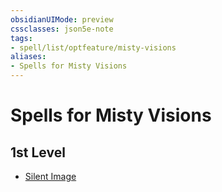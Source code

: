 ```yaml
---
obsidianUIMode: preview
cssclasses: json5e-note
tags:
- spell/list/optfeature/misty-visions
aliases:
- Spells for Misty Visions
---
```

# Spells for Misty Visions

## 1st Level

- [Silent Image](/3-Mechanics/CLI/spells/silent-image-xphb.md "XPHB")